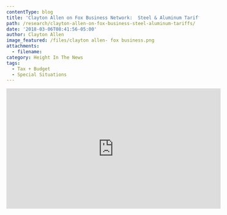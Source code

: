```yaml
---
contentType: blog
title: 'Clayton Allen on Fox Business Network:  Steel & Aluminum Tariffs'
path: /research/clayton-allen-on-fox-business-steel-aluminum-tariffs/
date: '2018-03-06T08:41:56-05:00'
author: Clayton Allen
image_featured: /files/clayton allen- fox business.png
attachments:
  - filename:
category: Height In The News
tags:
  - Tax + Budget
  - Special Situations
---
```

<iframe width="560" height="315" src="https://www.youtube.com/embed/FE27UYseIdU?rel=0&amp;start=107" frameborder="0" allow="autoplay; encrypted-media" allowfullscreen></iframe>
